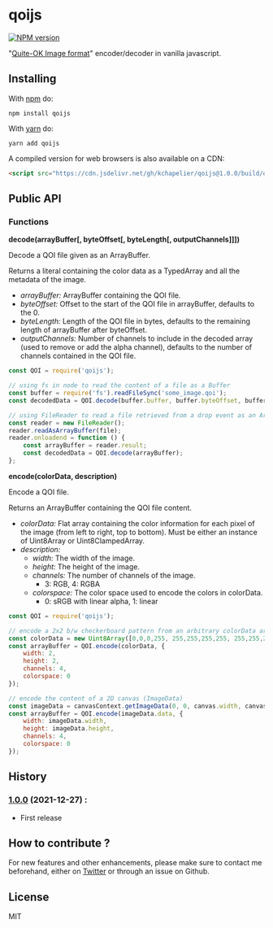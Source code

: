 # qoijs

[![NPM version](https://badge.fury.io/js/qoijs.svg)](http://badge.fury.io/js/qoijs)

"[Quite-OK Image format](https://qoiformat.org/)" encoder/decoder in vanilla javascript.

## Installing

With [npm](https://www.npmjs.com/) do:

```
npm install qoijs
```

With [yarn](https://yarnpkg.com/) do:

```
yarn add qoijs
```

A compiled version for web browsers is also available on a CDN:

```html
<script src="https://cdn.jsdelivr.net/gh/kchapelier/qoijs@1.0.0/build/qoijs.min.js"></script>
```

## Public API

### Functions

**decode(arrayBuffer[, byteOffset[, byteLength[, outputChannels]]])**

Decode a QOI file given as an ArrayBuffer.

Returns a literal containing the color data as a TypedArray and all the metadata of the image.

- *arrayBuffer:* ArrayBuffer containing the QOI file.
- *byteOffset:* Offset to the start of the QOI file in arrayBuffer, defaults to the 0.
- *byteLength:* Length of the QOI file in bytes, defaults to the remaining length of arrayBuffer after byteOffset.
- *outputChannels:* Number of channels to include in the decoded array (used to remove or add the alpha channel), defaults to the number of channels contained in the QOI file.

```js
const QOI = require('qoijs');

// using fs in node to read the content of a file as a Buffer
const buffer = require('fs').readFileSync('some_image.qoi');
const decodedData = QOI.decode(buffer.buffer, buffer.byteOffset, buffer.byteLength);
```

```js
// using FileReader to read a file retrieved from a drop event as an ArrayBuffer
const reader = new FileReader();
reader.readAsArrayBuffer(file);
reader.onloadend = function () {
    const arrayBuffer = reader.result;
    const decodedData = QOI.decode(arrayBuffer);
};
```

**encode(colorData, description)**

Encode a QOI file.

Returns an ArrayBuffer containing the QOI file content.

- *colorData:* Flat array containing the color information for each pixel of the image (from left to right, top to bottom). Must be either an instance of Uint8Array or Uint8ClampedArray.
- *description:*
    - *width:* The width of the image.
    - *height:* The height of the image.
    - *channels:* The number of channels of the image.
        - 3: RGB, 4: RGBA
    - *colorspace:* The color space used to encode the colors in colorData.
        - 0: sRGB with linear alpha, 1: linear

```js
const QOI = require('qoijs');

// encode a 2x2 b/w checkerboard pattern from an arbitrary colorData array
const colorData = new Uint8Array([0,0,0,255, 255,255,255,255, 255,255,255,255, 0,0,0,0]);
const arrayBuffer = QOI.encode(colorData, {
    width: 2,
    height: 2,
    channels: 4,
    colorspace: 0
});
```

```js
// encode the content of a 2D canvas (ImageData)
const imageData = canvasContext.getImageData(0, 0, canvas.width, canvas.height);
const arrayBuffer = QOI.encode(imageData.data, {
    width: imageData.width,
    height: imageData.height,
    channels: 4,
    colorspace: 0
});
```

## History

### [1.0.0](https://github.com/kchapelier/qoijs/tree/1.0.0) (2021-12-27) :

- First release

## How to contribute ?

For new features and other enhancements, please make sure to contact me beforehand, either on [Twitter](https://twitter.com/kchplr) or through an issue on Github.

## License

MIT